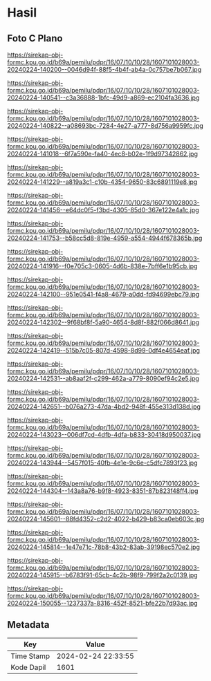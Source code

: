 # Hasil

## Foto C Plano

https://sirekap-obj-formc.kpu.go.id/b69a/pemilu/pdpr/16/07/10/10/28/1607101028003-20240224-140200--0046d94f-88f5-4b4f-ab4a-0c757be7b067.jpg

https://sirekap-obj-formc.kpu.go.id/b69a/pemilu/pdpr/16/07/10/10/28/1607101028003-20240224-140541--c3a36888-1bfc-49d9-a869-ec2104fa3636.jpg

https://sirekap-obj-formc.kpu.go.id/b69a/pemilu/pdpr/16/07/10/10/28/1607101028003-20240224-140822--a08693bc-7284-4e27-a777-8d756a9959fc.jpg

https://sirekap-obj-formc.kpu.go.id/b69a/pemilu/pdpr/16/07/10/10/28/1607101028003-20240224-141018--6f7a590e-fa40-4ec8-b02e-1f9d97342862.jpg

https://sirekap-obj-formc.kpu.go.id/b69a/pemilu/pdpr/16/07/10/10/28/1607101028003-20240224-141229--a819a3c1-c10b-4354-9650-83c6891119e8.jpg

https://sirekap-obj-formc.kpu.go.id/b69a/pemilu/pdpr/16/07/10/10/28/1607101028003-20240224-141456--e64dc0f5-f3bd-4305-85d0-367e122e4a1c.jpg

https://sirekap-obj-formc.kpu.go.id/b69a/pemilu/pdpr/16/07/10/10/28/1607101028003-20240224-141753--b58cc5d8-819e-4959-a554-4944f678365b.jpg

https://sirekap-obj-formc.kpu.go.id/b69a/pemilu/pdpr/16/07/10/10/28/1607101028003-20240224-141916--f0e705c3-0605-4d6b-838e-7bff6e1b95cb.jpg

https://sirekap-obj-formc.kpu.go.id/b69a/pemilu/pdpr/16/07/10/10/28/1607101028003-20240224-142100--951e0541-f4a8-4679-a0dd-fd94699ebc79.jpg

https://sirekap-obj-formc.kpu.go.id/b69a/pemilu/pdpr/16/07/10/10/28/1607101028003-20240224-142302--9f68bf8f-5a90-4654-8d8f-882f066d8641.jpg

https://sirekap-obj-formc.kpu.go.id/b69a/pemilu/pdpr/16/07/10/10/28/1607101028003-20240224-142419--515b7c05-807d-4598-8d99-0df4e4654eaf.jpg

https://sirekap-obj-formc.kpu.go.id/b69a/pemilu/pdpr/16/07/10/10/28/1607101028003-20240224-142531--ab8aaf2f-c299-462a-a779-8090ef94c2e5.jpg

https://sirekap-obj-formc.kpu.go.id/b69a/pemilu/pdpr/16/07/10/10/28/1607101028003-20240224-142651--b076a273-47da-4bd2-948f-455e313d138d.jpg

https://sirekap-obj-formc.kpu.go.id/b69a/pemilu/pdpr/16/07/10/10/28/1607101028003-20240224-143023--006df7cd-4dfb-4dfa-b833-30418d950037.jpg

https://sirekap-obj-formc.kpu.go.id/b69a/pemilu/pdpr/16/07/10/10/28/1607101028003-20240224-143944--5457f015-40fb-4e1e-9c6e-c5dfc7893f23.jpg

https://sirekap-obj-formc.kpu.go.id/b69a/pemilu/pdpr/16/07/10/10/28/1607101028003-20240224-144304--143a8a76-b9f8-4923-8351-87b823f48ff4.jpg

https://sirekap-obj-formc.kpu.go.id/b69a/pemilu/pdpr/16/07/10/10/28/1607101028003-20240224-145601--88fd4352-c2d2-4022-b429-b83ca0eb603c.jpg

https://sirekap-obj-formc.kpu.go.id/b69a/pemilu/pdpr/16/07/10/10/28/1607101028003-20240224-145814--1e47e71c-78b8-43b2-83ab-39198ec570e2.jpg

https://sirekap-obj-formc.kpu.go.id/b69a/pemilu/pdpr/16/07/10/10/28/1607101028003-20240224-145915--b6783f91-65cb-4c2b-98f9-799f2a2c0139.jpg

https://sirekap-obj-formc.kpu.go.id/b69a/pemilu/pdpr/16/07/10/10/28/1607101028003-20240224-150055--1237337a-8316-452f-8521-bfe22b7d93ac.jpg


## Metadata

| Key        | Value               |
| ---------- | ------------------- |
| Time Stamp | 2024-02-24 22:33:55 |
| Kode Dapil | 1601                |



